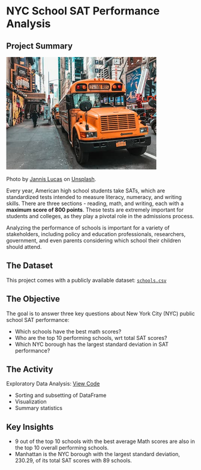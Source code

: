 # NYC School SAT Performance Analysis 

## Project Summary
![New York City schoolbus](schoolbus.jpg)

Photo by [Jannis Lucas](https://unsplash.com/@jannis_lucas) on [Unsplash](https://unsplash.com).
<br>

Every year, American high school students take SATs, which are standardized tests intended to measure literacy, numeracy, and writing skills. There are three sections - reading, math, and writing, each with a **maximum score of 800 points**. These tests are extremely important for students and colleges, as they play a pivotal role in the admissions process.

Analyzing the performance of schools is important for a variety of stakeholders, including policy and education professionals, researchers, government, and even parents considering which school their children should attend. 

## The Dataset
This project comes with a publicly available dataset: [`schools.csv`](https://github.com/Kingston257/NYC-School-SAT-Performance-Analysis-Project-Summary/blob/main/schools.csv)

## The Objective
The goal is to answer three key questions about New York City (NYC) public school SAT performance: 
- Which schools have the best math scores?
- Who are the top 10 performing schools, wrt total SAT scores?
- Which NYC borough has the largest standard deviation in SAT performance?

## The Activity
Exploratory Data Analysis: [View Code](notebook.ipynb)
- Sorting and subsetting of DataFrame
- Visualization
- Summary statistics

## Key Insights
- 9 out of the top 10 schools with the best average Math scores are also in the top 10 overall performing schools.
- Manhattan is the NYC borough with the largest standard deviation, 230.29, of its total SAT scores with 89 schools.
